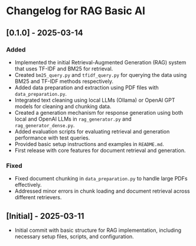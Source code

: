 # Changelog for RAG Basic AI

## [0.1.0] - 2025-03-14
### Added
- Implemented the initial Retrieval-Augmented Generation (RAG) system that uses TF-IDF and BM25 for retrieval.
- Created `bm25_query.py` and `tfidf_query.py` for querying the data using BM25 and TF-IDF methods respectively.
- Added data preparation and extraction using PDF files with `data_preparation.py`.
- Integrated text cleaning using local LLMs (Ollama) or OpenAI GPT models for cleaning and chunking data.
- Created a generation mechanism for response generation using both local and OpenAI LLMs in `rag_generator.py` and `rag_generator_dense.py`.
- Added evaluation scripts for evaluating retrieval and generation performance with test queries.
- Provided basic setup instructions and examples in `README.md`.
- First release with core features for document retrieval and generation.

### Fixed
- Fixed document chunking in `data_preparation.py` to handle large PDFs effectively.
- Addressed minor errors in chunk loading and document retrieval across different retrievers.

## [Initial] - 2025-03-11
- Initial commit with basic structure for RAG implementation, including necessary setup files, scripts, and configuration.
